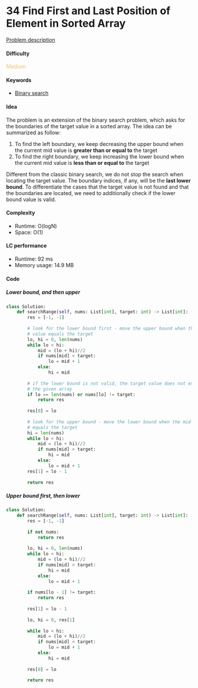 34 Find First and Last Position of Element in Sorted Array
=======================
[Problem description](https://leetcode.com/problems/find-first-and-last-position-of-element-in-sorted-array/)

#### Difficulty
<span style="color:#FABC60">Medium</span>

#### Keywords
- [Binary search](../categories/binary_search.md)

#### Idea
The problem is an extension of the binary search problem, which asks for the boundaries of the target value in a sorted array. The idea can be summarized as follow:

1. To find the left boundary, we keep decreasing the upper bound when the current mid value is **greater than or equal to** the target 
2. To find the right boundary, we keep increasing the lower bound when the current mid value is **less than or equal to** the target

Different from the classic binary search, we do not stop the search when locating the target value. The boundary indices, if any, will be the **last lower bound**. To differentiate the cases that the target value is not found and that the boundaries are located, we need to additionally check if the lower bound value is valid. 

#### Complexity
- Runtime: O(logN)
- Space: O(1)

#### LC performance
- Runtime: 92 ms
- Memory usage: 14.9 MB

#### Code
##### Lower bound, and then upper
```python
class Solution:
    def searchRange(self, nums: List[int], target: int) -> List[int]:
        res = [-1, -1]
        
        # look for the lower bound first - move the upper bound when the mid 
        # value equals the target
        lo, hi = 0, len(nums)
        while lo < hi:
            mid = (lo + hi)//2
            if nums[mid] < target:
                lo = mid + 1
            else:
                hi = mid
        
        # if the lower bound is not valid, the target value does not exist in 
        # the given array
        if lo == len(nums) or nums[lo] != target:
            return res
        
        res[0] = lo
        
        # look for the upper bound - move the lower bound when the mid value 
        # equals the target
        hi = len(nums)
        while lo < hi:
            mid = (lo + hi)//2
            if nums[mid] > target:
                hi = mid
            else:
                lo = mid + 1
        res[1] = lo - 1
        
        return res
```

##### Upper bound first, then lower
```python
class Solution:
    def searchRange(self, nums: List[int], target: int) -> List[int]:
        res = [-1, -1]
        
        if not nums:
            return res
        
        lo, hi = 0, len(nums)
        while lo < hi:
            mid = (lo + hi)//2
            if nums[mid] > target:
                hi = mid
            else:
                lo = mid + 1
                
        if nums[lo - 1] != target:
            return res
        
        res[1] = lo - 1
        
        lo, hi = 0, res[1]
        
        while lo < hi:
            mid = (lo + hi)//2
            if nums[mid] < target:
                lo = mid + 1
            else:
                hi = mid
        
        res[0] = lo
        
        return res
```